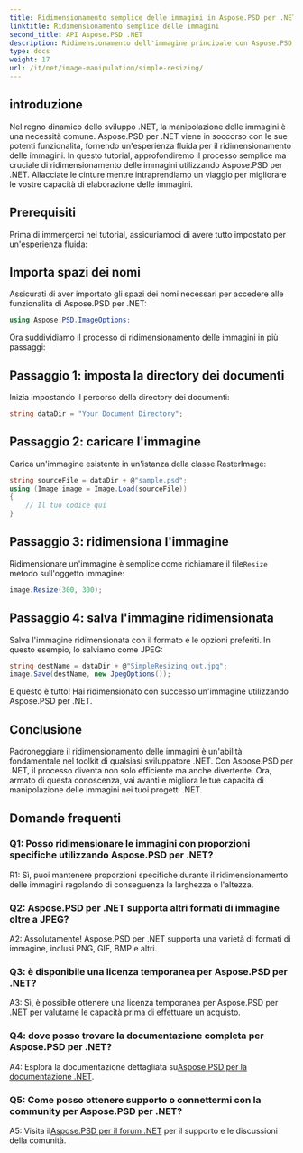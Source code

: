 ```yaml
---
title: Ridimensionamento semplice delle immagini in Aspose.PSD per .NET
linktitle: Ridimensionamento semplice delle immagini
second_title: API Aspose.PSD .NET
description: Ridimensionamento dell'immagine principale con Aspose.PSD per .NET. Efficiente, continuo e potente. Migliora i tuoi progetti .NET senza sforzo.
type: docs
weight: 17
url: /it/net/image-manipulation/simple-resizing/
---
```

## introduzione

Nel regno dinamico dello sviluppo .NET, la manipolazione delle immagini è una necessità comune. Aspose.PSD per .NET viene in soccorso con le sue potenti funzionalità, fornendo un'esperienza fluida per il ridimensionamento delle immagini. In questo tutorial, approfondiremo il processo semplice ma cruciale di ridimensionamento delle immagini utilizzando Aspose.PSD per .NET. Allacciate le cinture mentre intraprendiamo un viaggio per migliorare le vostre capacità di elaborazione delle immagini.

## Prerequisiti

Prima di immergerci nel tutorial, assicuriamoci di avere tutto impostato per un'esperienza fluida:

## Importa spazi dei nomi

Assicurati di aver importato gli spazi dei nomi necessari per accedere alle funzionalità di Aspose.PSD per .NET:

```csharp
using Aspose.PSD.ImageOptions;
```

Ora suddividiamo il processo di ridimensionamento delle immagini in più passaggi:

## Passaggio 1: imposta la directory dei documenti

Inizia impostando il percorso della directory dei documenti:

```csharp
string dataDir = "Your Document Directory";
```

## Passaggio 2: caricare l'immagine

Carica un'immagine esistente in un'istanza della classe RasterImage:

```csharp
string sourceFile = dataDir + @"sample.psd";
using (Image image = Image.Load(sourceFile))
{
    // Il tuo codice qui
}
```

## Passaggio 3: ridimensiona l'immagine

 Ridimensionare un'immagine è semplice come richiamare il file`Resize` metodo sull'oggetto immagine:

```csharp
image.Resize(300, 300);
```

## Passaggio 4: salva l'immagine ridimensionata

Salva l'immagine ridimensionata con il formato e le opzioni preferiti. In questo esempio, lo salviamo come JPEG:

```csharp
string destName = dataDir + @"SimpleResizing_out.jpg";
image.Save(destName, new JpegOptions());
```

E questo è tutto! Hai ridimensionato con successo un'immagine utilizzando Aspose.PSD per .NET.

## Conclusione

Padroneggiare il ridimensionamento delle immagini è un'abilità fondamentale nel toolkit di qualsiasi sviluppatore .NET. Con Aspose.PSD per .NET, il processo diventa non solo efficiente ma anche divertente. Ora, armato di questa conoscenza, vai avanti e migliora le tue capacità di manipolazione delle immagini nei tuoi progetti .NET.

## Domande frequenti

### Q1: Posso ridimensionare le immagini con proporzioni specifiche utilizzando Aspose.PSD per .NET?

R1: Sì, puoi mantenere proporzioni specifiche durante il ridimensionamento delle immagini regolando di conseguenza la larghezza o l'altezza.

### Q2: Aspose.PSD per .NET supporta altri formati di immagine oltre a JPEG?

A2: Assolutamente! Aspose.PSD per .NET supporta una varietà di formati di immagine, inclusi PNG, GIF, BMP e altri.

### Q3: è disponibile una licenza temporanea per Aspose.PSD per .NET?

A3: Sì, è possibile ottenere una licenza temporanea per Aspose.PSD per .NET per valutarne le capacità prima di effettuare un acquisto.

### Q4: dove posso trovare la documentazione completa per Aspose.PSD per .NET?

 A4: Esplora la documentazione dettagliata su[Aspose.PSD per la documentazione .NET](https://reference.aspose.com/psd/net/).

### Q5: Come posso ottenere supporto o connettermi con la community per Aspose.PSD per .NET?

 A5: Visita il[Aspose.PSD per il forum .NET](https://forum.aspose.com/c/psd/34) per il supporto e le discussioni della comunità.